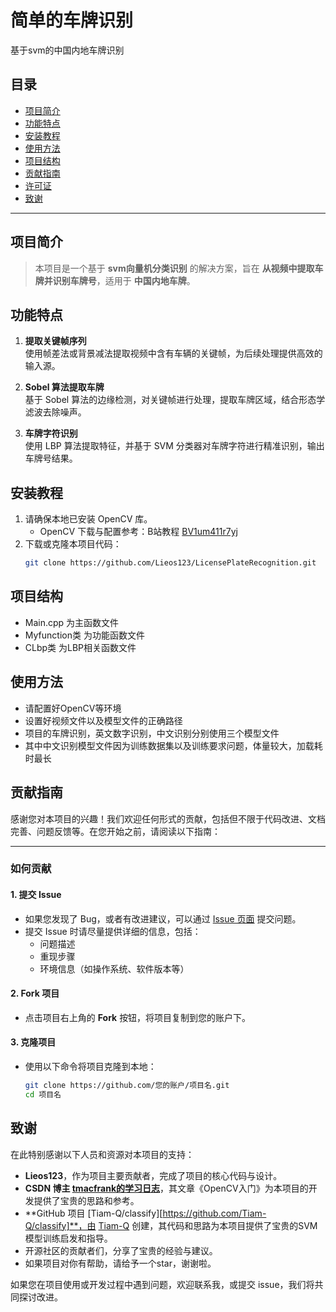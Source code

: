 # 简单的车牌识别

基于svm的中国内地车牌识别

## 目录

- [项目简介](#项目简介)
- [功能特点](#功能特点)
- [安装教程](#安装教程)
- [使用方法](#使用方法)
- [项目结构](#项目结构)
- [贡献指南](#贡献指南)
- [许可证](#许可证)
- [致谢](#致谢)

---

## 项目简介

> 本项目是一个基于 **svm向量机分类识别** 的解决方案，旨在 **从视频中提取车牌并识别车牌号**，适用于 **中国内地车牌**。


## 功能特点

1. **提取关键帧序列**  
   使用帧差法或背景减法提取视频中含有车辆的关键帧，为后续处理提供高效的输入源。  

2. **Sobel 算法提取车牌**  
   基于 Sobel 算法的边缘检测，对关键帧进行处理，提取车牌区域，结合形态学滤波去除噪声。  

3. **车牌字符识别**  
   使用 LBP 算法提取特征，并基于 SVM 分类器对车牌字符进行精准识别，输出车牌号结果。

## 安装教程

1. 请确保本地已安装 OpenCV 库。  
   - OpenCV 下载与配置参考：B站教程 [BV1um411r7yj](https://www.bilibili.com/video/BV1um411r7yj)  
2. 下载或克隆本项目代码：  
   ```bash
   git clone https://github.com/Lieos123/LicensePlateRecognition.git

## 项目结构

- Main.cpp 为主函数文件
- Myfunction类 为功能函数文件
- CLbp类 为LBP相关函数文件

## 使用方法

- 请配置好OpenCV等环境
- 设置好视频文件以及模型文件的正确路径
- 项目的车牌识别，英文数字识别，中文识别分别使用三个模型文件
- 其中中文识别模型文件因为训练数据集以及训练要求问题，体量较大，加载耗时最长

## 贡献指南  

感谢您对本项目的兴趣！我们欢迎任何形式的贡献，包括但不限于代码改进、文档完善、问题反馈等。在您开始之前，请阅读以下指南：  

---

### 如何贡献  

#### 1. 提交 Issue  
- 如果您发现了 Bug，或者有改进建议，可以通过 [Issue 页面](https://github.com/Lieos123/Platerecognition/issues) 提交问题。  
- 提交 Issue 时请尽量提供详细的信息，包括：  
  - 问题描述  
  - 重现步骤  
  - 环境信息（如操作系统、软件版本等）  

#### 2. Fork 项目  
- 点击项目右上角的 **Fork** 按钮，将项目复制到您的账户下。  

#### 3. 克隆项目  
- 使用以下命令将项目克隆到本地：  
  ```bash
  git clone https://github.com/您的账户/项目名.git
  cd 项目名


## 致谢  

在此特别感谢以下人员和资源对本项目的支持：  

- **Lieos123**，作为项目主要贡献者，完成了项目的核心代码与设计。  
- **CSDN 博主 [tmacfrank的学习日志](https://blog.csdn.net/tmacfrank/article/details/138391552?spm=1001.2014.3001.5506)**，其文章《OpenCV入门》为本项目的开发提供了宝贵的思路和参考。
- **GitHub 项目 [Tiam-Q/classify][https://github.com/Tiam-Q/classify]**，由 [Tiam-Q](https://github.com/Tiam-Q) 创建，其代码和思路为本项目提供了宝贵的SVM模型训练启发和指导。
- 开源社区的贡献者们，分享了宝贵的经验与建议。
- 如果项目对你有帮助，请给予一个star，谢谢啦。

如果您在项目使用或开发过程中遇到问题，欢迎联系我，或提交 issue，我们将共同探讨改进。  
